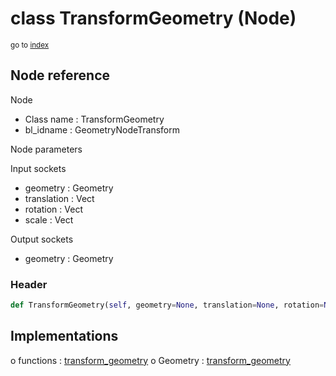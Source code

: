 # class TransformGeometry (Node)

<sub>go to [index](/docs/index.md)</sub>

## Node reference

Node
 - Class name : TransformGeometry
 - bl_idname : GeometryNodeTransform

Node parameters

Input sockets
 - geometry : Geometry
 - translation : Vect
 - rotation : Vect
 - scale : Vect

Output sockets
 - geometry : Geometry

### Header

``` python
def TransformGeometry(self, geometry=None, translation=None, rotation=None, scale=None, node_label=None, node_color=None):
```

## Implementations

o functions : [transform_geometry](/docs/GeoNodes_classes/GLOBAL.md#transform_geometry)
o Geometry : [transform_geometry](/docs/GeoNodes_classes/Geometry.md#transform_geometry)


